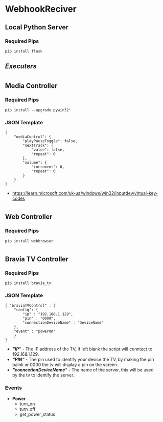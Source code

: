 # WebhookReciver

## **Local Python Server**
### **Required Pips**
    pip install flask


## **_Executers_**
#
##  **Media Controller**
### **Required Pips**
    pip install --upgrade pywin32'


### JSON Template

    {
        "mediaControl": {
            "playPauseToggle": false,
            "nextTrack": {
                "value": false,
                "repeat": 0
            },
            "volume": {
                "increment": 0,
                "repeat": 0
            }
        }
    }
* <https://learn.microsoft.com/uk-ua/windows/win32/inputdev/virtual-key-codes>

#

## **Web Controller**
### **Required Pips**
    pip install webbrowser

#

## **Bravia TV Controller**
### **Required Pips**
    pip install bravia_tv
### **JSON Template**
    { "braviaTVControl" : {
        "config": {    
            "ip" : "192.168.1.129",
            "pin" : "0000",
            "connectionDeviceName" : "DeviceName"
        },
        "event" : "powerOn"
        }
    } 

* ***"IP"*** - The IP address of the TV, if left blank the script will conntect to 192.168.1.129.
* ***"PIN"*** - The pin used to identify your device the TV, by making the pin balnk or 0000 the tv will display a pin on the screen.
* ***"connectionDeviceName"*** - The name of the server, this will be used by the tv to identify the server.

### **Events**
* **Power**
    * turn_on
    * turn_off
    * get_power_status
